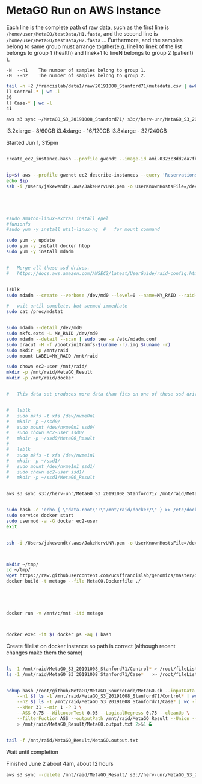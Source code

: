 
#	MetaGO Run on AWS Instance

Each line is the complete path of raw data, such as the first line is `/home/user/MetaGO/testData/H1.fasta`, and the second line is `/home/user/MetaGO/testData/H2.fasta` ... Furthermore, and the samples belong to same group must arrange togther(e.g. line1 to linek of the list belongs to group 1 (health) and linek+1 to lineN belongs to group 2 (patient) ).

```
-N	--n1	The number of samples belong to group 1.
-M	--n2	The number of samples belong to group 2.
```



```BASH
tail -n +2 /francislab/data1/raw/20191008_Stanford71/metadata.csv | awk -F, '{print "ln -s /francislab/data1/working/20191008_Stanford71/20200211-rerun/trimmed/length/unpaired/"$1".h38au.bowtie2-e2e.unmapped.fasta.gz ./"$2"-"$1"-unmapped.fasta.gz"}' | bash
ll Control-* | wc -l
36
ll Case-* | wc -l
41

aws s3 sync ~/MetaGO_S3_20191008_Stanford71/ s3://herv-unr/MetaGO_S3_20191008_Stanford71/
```






i3.2xlarge - 8/60GB 
i3.4xlarge - 16/120GB 
i3.8xlarge - 32/240GB 





Started Jun 1, 315pm



```BASH

create_ec2_instance.bash --profile gwendt --image-id ami-0323c3dd2da7fb37d --instance-type i3.8xlarge --key-name ~/.aws/JakeHervUNR.pem --NOT-DRY-RUN


ip=$( aws --profile gwendt ec2 describe-instances --query 'Reservations[0].Instances[0].PublicIpAddress' --instance-ids i-002b36bce5e4f5d78 | tr -d '"' )
echo $ip
ssh -i /Users/jakewendt/.aws/JakeHervUNR.pem -o UserKnownHostsFile=/dev/null -o StrictHostKeyChecking=no ec2-user@$ip





#sudo amazon-linux-extras install epel
#funionfs
#sudo yum -y install util-linux-ng	#	for mount command

sudo yum -y update
sudo yum -y install docker htop 
sudo yum -y install mdadm


#	Merge all these ssd drives.
#	https://docs.aws.amazon.com/AWSEC2/latest/UserGuide/raid-config.html


lsblk
sudo mdadm --create --verbose /dev/md0 --level=0 --name=MY_RAID --raid-devices=4 /dev/nvme0n1 /dev/nvme1n1 /dev/nvme2n1 /dev/nvme3n1

#	wait until complete, but seemed immediate
sudo cat /proc/mdstat


sudo mdadm --detail /dev/md0
sudo mkfs.ext4 -L MY_RAID /dev/md0
sudo mdadm --detail --scan | sudo tee -a /etc/mdadm.conf
sudo dracut -H -f /boot/initramfs-$(uname -r).img $(uname -r)
sudo mkdir -p /mnt/raid
sudo mount LABEL=MY_RAID /mnt/raid

sudo chown ec2-user /mnt/raid/
mkdir -p /mnt/raid/MetaGO_Result
mkdir -p /mnt/raid/docker


#	This data set produces more data than fits on one of these ssd drives so created a raid drive of them all


#	lsblk
#	sudo mkfs -t xfs /dev/nvme0n1
#	mkdir -p ~/ssd0/
#	sudo mount /dev/nvme0n1 ssd0/
#	sudo chown ec2-user ssd0/
#	mkdir -p ~/ssd0/MetaGO_Result
#	
#	lsblk
#	sudo mkfs -t xfs /dev/nvme1n1
#	mkdir -p ~/ssd1/
#	sudo mount /dev/nvme1n1 ssd1/
#	sudo chown ec2-user ssd1/
#	mkdir -p ~/ssd1/MetaGO_Result


aws s3 sync s3://herv-unr/MetaGO_S3_20191008_Stanford71/ /mnt/raid/MetaGO_S3_20191008_Stanford71/ 


sudo bash -c 'echo { \"data-root\":\"/mnt/raid/docker/\" } >> /etc/docker/daemon.json'
sudo service docker start
sudo usermod -a -G docker ec2-user
exit


ssh -i /Users/jakewendt/.aws/JakeHervUNR.pem -o UserKnownHostsFile=/dev/null -o StrictHostKeyChecking=no ec2-user@$ip



mkdir ~/tmp/
cd ~/tmp/
wget https://raw.githubusercontent.com/ucsffrancislab/genomics/master/docker/MetaGO.Dockerfile
docker build -t metago --file MetaGO.Dockerfile ./





docker run -v /mnt/:/mnt -itd metago



docker exec -it $( docker ps -aq ) bash

```


Create filelist on docker instance so path is correct (although recent changes make them the same)



```BASH

ls -1 /mnt/raid/MetaGO_S3_20191008_Stanford71/Control* > /root/fileList.txt
ls -1 /mnt/raid/MetaGO_S3_20191008_Stanford71/Case*   >> /root/fileList.txt


nohup bash /root/github/MetaGO/MetaGO_SourceCode/MetaGO.sh --inputData RAW --fileList /root/fileList.txt \
	--n1 $( ls -1 /mnt/raid/MetaGO_S3_20191008_Stanford71/Control* | wc -l ) \
	--n2 $( ls -1 /mnt/raid/MetaGO_S3_20191008_Stanford71/Case* | wc -l ) \
	--kMer 31 --min 1 -P 1 \
	--ASS 0.75 --WilcoxonTest 0.05 --LogicalRegress 0.75 --cleanUp \
	--filterFuction ASS --outputPath /mnt/raid/MetaGO_Result --Union --sparse \
	> /mnt/raid/MetaGO_Result/MetaGO.output.txt 2>&1 &


tail -f /mnt/raid/MetaGO_Result/MetaGO.output.txt 
```


Wait until completion

Finished June 2 about 4am, about 12 hours


```BASH
aws s3 sync --delete /mnt/raid/MetaGO_Result/ s3://herv-unr/MetaGO_S3_20191008_Stanford71-MetaGO_Results_k31.$( date "+%Y%m%d" )
```

